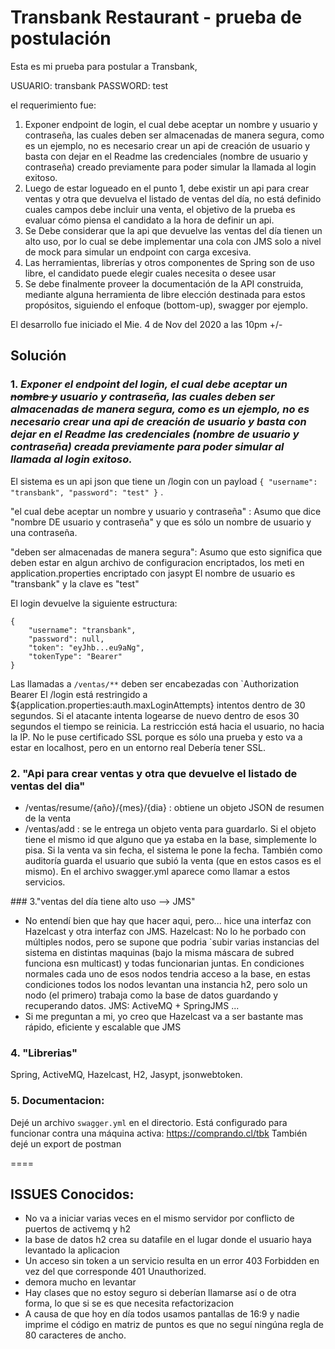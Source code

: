 # Transbank Restaurant - prueba de postulación

Esta es mi prueba para postular a Transbank,

USUARIO: transbank
PASSWORD: test

el requerimiento fue:

1. Exponer endpoint de login, el cual debe aceptar un nombre y usuario y contraseña, las cuales deben ser almacenadas de manera segura, como es un ejemplo, no es necesario crear un api de creación de usuario y basta con dejar en el Readme las credenciales (nombre de usuario y contraseña) creado previamente para poder simular la llamada al login exitoso.
2. Luego de estar logueado en el punto 1, debe existir un api para crear ventas y otra que devuelva el listado de ventas del día, no está definido cuales campos debe incluir una venta, el objetivo de la prueba es evaluar cómo piensa el candidato a la hora de definir un api.
3. Se Debe considerar que la api que devuelve las ventas del día tienen un alto uso, por lo cual se debe implementar una cola con JMS solo a nivel de mock para simular un endpoint con carga excesiva.
4. Las herramientas, librerías y otros componentes de Spring son de uso libre, el candidato puede elegir cuales necesita o desee usar
5. Se debe finalmente proveer la documentación de la API construida, mediante alguna herramienta de libre elección destinada para estos propósitos, siguiendo el enfoque (bottom-up), swagger por ejemplo.

El desarrollo fue iniciado el Mie. 4 de Nov del 2020 a las 10pm +/-

## Solución

### 1. ***Exponer el endpoint del login, el cual debe aceptar un ~~nombre y~~ usuario y contraseña, las cuales deben ser almacenadas de manera segura, como es un ejemplo, no es necesario crear una api de creación de usuario y basta con dejar en el Readme las credenciales (nombre de usuario y contraseña) creada previamente para poder simular al llamada al login exitoso.***
 El sistema es un api json que tiene un /login con un payload `{ "username": "transbank", "password": "test" }` .

"el cual debe aceptar un nombre y usuario y contraseña" : Asumo que dice "nombre DE usuario y contraseña" y que es sólo un nombre de usuario y una contraseña.

"deben ser almacenadas de manera segura": Asumo que esto significa que deben estar en algun archivo de configuracion encriptados, los meti en application.properties encriptado con jasypt
El nombre de usuario es "transbank" y la clave es "test"

El login devuelve la siguiente estructura:
```
{
    "username": "transbank",
    "password": null,
    "token": "eyJhb...eu9aNg",
    "tokenType": "Bearer"
}
``` 
Las llamadas a `/ventas/**` deben ser encabezadas con `Authorization Bearer <token>
El /login está restringido a ${application.properties:auth.maxLoginAttempts} intentos dentro de 30 segundos. Si el atacante intenta logearse de nuevo dentro de esos 30 segundos el tiempo se reinicia. La restricción está hacia el usuario, no hacia la IP.
No le puse certificado SSL porque es sólo una prueba y esto va a estar en localhost, pero en un entorno real Debería tener SSL.

### 2. "Api para crear ventas y otra que devuelve el listado de ventas del dia"
- /ventas/resume/{año}/{mes}/{dia} : obtiene un objeto JSON de resumen de la venta
- /ventas/add : se le entrega un objeto venta para guardarlo. Si el objeto tiene el mismo id que alguno que ya estaba en la base, simplemente lo pisa. Si la venta va sin fecha, el sistema le pone la fecha. También como auditoría guarda el usuario que subió la venta (que en estos casos es el mismo).
En el archivo swagger.yml aparece como llamar a estos servicios.

### 3."ventas del día tiene alto uso --> JMS"
- No entendí bien que hay que hacer aqui, pero... hice una interfaz con Hazelcast y otra interfaz con JMS. 
Hazelcast: No lo he porbado con múltiples nodos, pero se supone que podria `subir varias instancias del sistema en distintas maquinas (bajo la misma máscara de subred funciona esn multicast) y todas funcionarian juntas. En condiciones normales cada uno de esos nodos tendria acceso a la base, en estas condiciones todos los nodos levantan una instancia h2, pero solo un nodo (el primero) trabaja como la base de datos guardando y recuperando datos.
JMS: ActiveMQ + SpringJMS ...  
- Si me preguntan a mi, yo creo que Hazelcast va a ser bastante mas rápido, eficiente y escalable que JMS

### 4. "Librerias" 
Spring, ActiveMQ, Hazelcast, H2, Jasypt, jsonwebtoken.

### 5. Documentacion: 
Dejé un archivo `swagger.yml` en el directorio. Está configurado para funcionar contra una máquina activa: https://comprando.cl/tbk
También dejé un export de postman

====
## ISSUES Conocidos:
- No va a iniciar varias veces en el mismo servidor por conflicto de puertos de activemq y h2
- la base de datos h2 crea su datafile en el lugar donde el usuario haya levantado la aplicacion
- Un acceso sin token a un servicio resulta en un error 403 Forbidden en vez del que corresponde 401 Unauthorized.
- demora mucho en levantar
- Hay clases que no estoy seguro si deberían llamarse así o de otra forma, lo que si se es que necesita refactorizacion
- A causa de que hoy en día todos usamos pantallas de 16:9 y nadie imprime el código en matriz de puntos es que no seguí ningúna regla de 80 caracteres de ancho.